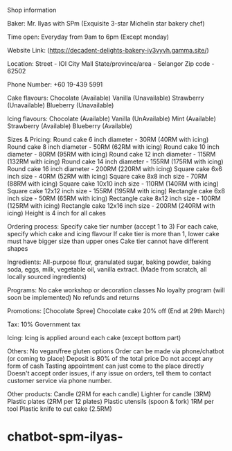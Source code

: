 Shop information

Baker:
Mr. Ilyas with SPm (Exquisite 3-star Michelin star bakery chef)

Time open:
Everyday from 9am to 6pm (Except monday)

Website Link:
(https://decadent-delights-bakery-iy3vyvh.gamma.site/)

Location:
Street - IOI City Mall
State/province/area - Selangor
Zip code - 62502

Phone Number:
+60 19-439 5991

Cake flavours:
Chocolate (Available)
Vanilla (Unavailable)
Strawberry (Unavailable)
Blueberry (Unavailable)

Icing flavours:
Chocolate (Available)
Vanilla (UnAvailable)
Mint (Available)
Strawberry (Available)
Blueberry (Available)

Sizes & Pricing:
Round cake 6 inch diameter - 30RM (40RM with icing)
Round cake 8 inch diameter - 50RM (62RM with icing)
Round cake 10 inch diameter - 80RM (95RM with icing)
Round cake 12 inch diameter - 115RM (132RM with icing)
Round cake 14 inch diameter - 155RM (175RM with icing)
Round cake 16 inch diameter - 200RM (220RM with icing)
Square cake 6x6 inch size - 40RM (52RM with icing)
Square cake 8x8 inch size - 70RM (88RM with icing)
Square cake 10x10 inch size - 110RM (140RM with icing)
Square cake 12x12 inch size - 155RM (195RM with icing)
Rectangle cake 6x8 inch size - 50RM (65RM with icing)
Rectangle cake 8x12 inch size - 100RM (125RM with icing)
Rectangle cake 12x16 inch size - 200RM (240RM with icing)
Height is 4 inch for all cakes

Ordering process:
Specify cake tier number (accept 1 to 3)
For each cake, specify which cake and icing flavour
If cake tier is more than 1, lower cake must have bigger size than upper ones
Cake tier cannot have different shapes

Ingredients:
All-purpose flour, granulated sugar, baking powder, baking soda, eggs, milk, vegetable oil, vanilla extract. (Made from scratch, all locally sourced ingredients)

Programs:
No cake workshop or decoration classes
No loyalty program (will soon be implemented)
No refunds and returns

Promotions:
[Chocolate Spree] Chocolate cake 20% off (End at 29th March)

Tax:
10% Government tax

Icing:
Icing is applied around each cake (except bottom part)

Others:
No vegan/free gluten options
Order can be made via phone/chatbot (or coming to place)
Deposit is 80% of the total price
Do not accept any form of cash
Tasting appointment can just come to the place directly
Doesn't accept order issues, if any issue on orders, tell them to contact customer service via phone number.

Other products:
Candle (2RM for each candle)
Lighter for candle (3RM)
Plastic plates (2RM per 12 plates)
Plastic utensils (spoon & fork) 1RM per tool
Plastic knife to cut cake (2.5RM)
# chatbot-spm-ilyas-
